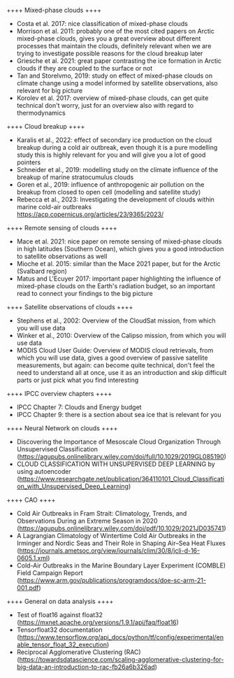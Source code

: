 ++++ Mixed-phase clouds ++++

- Costa et al. 2017: nice classification of mixed-phase clouds
- Morrison et al. 2011: probably one of the most cited papers on Arctic mixed-phase clouds, gives you a great overview about different processes that maintain the clouds, definitely relevant when we are trying to investigate possible reasons for the cloud breakup later
- Griesche et al. 2021: great paper contrasting the ice formation in Arctic clouds if they are coupled to the surface or not
- Tan and Storelvmo, 2019: study on effect of mixed-phase clouds on climate change using a model informed by satellite observations, also relevant for big picture
- Korolev et al. 2017: overview of mixed-phase clouds, can get quite technical don't worry, just for an overview also with regard to thermodynamics

++++ Cloud breakup ++++

- Karalis et al., 2022: effect of secondary ice production on the cloud breakup during a cold air outbreak, even though it is a pure modelling study this is highly relevant for you and will give you a lot of good pointers
- Schneider et al., 2019: modelling study on the climate influence of the breakup of marine stratocumulus clouds
- Goren et al., 2019: influence of anthropogenic air pollution on the breakup from closed to open cell (modelling and satellite study)
- Rebecca et al., 2023: Investigating the development of clouds within marine cold-air outbreaks https://acp.copernicus.org/articles/23/9365/2023/

++++ Remote sensing of clouds ++++

- Mace et al. 2021: nice paper on remote sensing of mixed-phase clouds in high latitudes (Southern Ocean), which gives you a good introduction to satellite observations as well
- Mioche et al. 2015: similar than the Mace 2021 paper, but for the Arctic (Svalbard region)
- Matus and L'Ecuyer 2017: important paper highlighting the influence of mixed-phase clouds on the Earth's radiation budget, so an important read to connect your findings to the big picture

++++ Satellite observations of clouds ++++

- Stephens et al., 2002: Overview of the CloudSat mission, from which you will use data
- Winker et al., 2010: Overview of the Calipso mission, from which you will use data
- MODIS Cloud User Guide: Overview of MODIS cloud retrievals, from which you will use data, gives a good overview of passive satellite measurements, but again: can become quite technical, don't feel the need to understand all at once, use it as an introduction and skip difficult parts or just pick what you find interesting

++++ IPCC overview chapters ++++

- IPCC Chapter 7: Clouds and Energy budget
- IPCC Chapter 9: there is a section about sea ice that is relevant for you

++++ Neural Network on clouds ++++

- Discovering the Importance of Mesoscale Cloud Organization Through Unsupervised Classification (https://agupubs.onlinelibrary.wiley.com/doi/full/10.1029/2019GL085190)
- CLOUD CLASSIFICATION WITH UNSUPERVISED DEEP LEARNING by using autoencoder (https://www.researchgate.net/publication/364110101_Cloud_Classification_with_Unsupervised_Deep_Learning)


++++ CAO ++++
- Cold Air Outbreaks in Fram Strait: Climatology, Trends, and Observations During an Extreme Season in 2020 (https://agupubs.onlinelibrary.wiley.com/doi/pdf/10.1029/2021JD035741)
- A Lagrangian Climatology of Wintertime Cold Air Outbreaks in the Irminger and Nordic Seas and Their Role in Shaping Air–Sea Heat Fluxes (https://journals.ametsoc.org/view/journals/clim/30/8/jcli-d-16-0605.1.xml)
- Cold-Air Outbreaks in the Marine Boundary Layer Experiment (COMBLE) Field Campaign Report (https://www.arm.gov/publications/programdocs/doe-sc-arm-21-001.pdf)



++++ General on data analysis ++++
- Test of float16 against float32 (https://mxnet.apache.org/versions/1.9.1/api/faq/float16)
- Tensorfloat32 documentation (https://www.tensorflow.org/api_docs/python/tf/config/experimental/enable_tensor_float_32_execution)
- Reciprocal Agglomerative Clustering (RAC) (https://towardsdatascience.com/scaling-agglomerative-clustering-for-big-data-an-introduction-to-rac-fb26a6b326ad) 